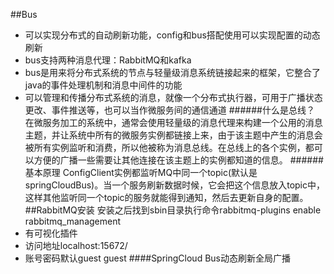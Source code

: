 ##Bus
* 可以实现分布式的自动刷新功能，config和bus搭配使用可以实现配置的动态刷新
* bus支持两种消息代理：RabbitMQ和kafka
* bus是用来将分布式系统的节点与轻量级消息系统链接起来的框架，它整合了java的事件处理机制和消息中间件的功能
* 可以管理和传播分布式系统的消息，就像一个分布式执行器，可用于广播状态更改、事件推送等，也可以当作微服务间的通信通道
######什么是总线？
在微服务加工的系统中，通常会使用轻量级的消息代理来构建一个公用的消息主题，并让系统中所有的微服务实例都链接上来，由于该主题中产生的消息会被所有实例监听和消费，所以他被称为消息总线。在总线上的各个实例，都可以方便的广播一些需要让其他连接在该主题上的实例都知道的信息。
######基本原理
ConfigClient实例都监听MQ中同一个topic(默认是springCloudBus)。当一个服务刷新数据时候，它会把这个信息放入topic中，这样其他监听同一个topic的服务就能得到通知，然后去更新自身的配置。
##RabbitMQ安装
安装之后找到sbin目录执行命令rabbitmq-plugins enable rabbitmq_management
* 有可视化插件
* 访问地址localhost:15672/
* 账号密码默认guest guest
####SpringCloud Bus动态刷新全局广播
